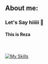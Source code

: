 ## About me:
### Let's Say hiiiii 👋
#### This is Reza
<br><br>
[![My Skills](https://skillicons.dev/icons?i=pytorch,tensorflow,py,flutter)](https://skillicons.dev)
